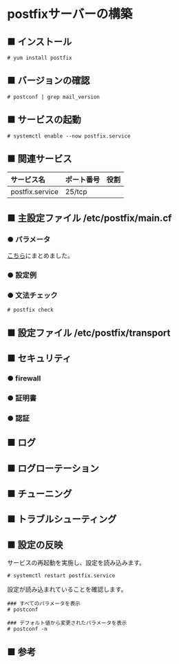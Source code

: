 # postfixサーバーの構築
## ■ インストール
```
# yum install postfix
```
## ■ バージョンの確認
```
# postconf | grep mail_version
```
## ■ サービスの起動
```
# systemctl enable --now postfix.service
```
## ■ 関連サービス
|サービス名|ポート番号|役割|
|:---|:---|:---|
|postfix.service|25/tcp||

## ■ 主設定ファイル /etc/postfix/main.cf
### ● パラメータ
[こちら](https://github.com/thetaru/memorandum/tree/master/OS/Linux/CentOS8/postfix/postfix_summary)にまとめました。
### ● 設定例
### ● 文法チェック
```
# postfix check
```
## ■ 設定ファイル /etc/postfix/transport
## ■ セキュリティ
### ● firewall
### ● 証明書
### ● 認証
## ■ ログ
## ■ ログローテーション
## ■ チューニング
## ■ トラブルシューティング
## ■ 設定の反映
サービスの再起動を実施し、設定を読み込みます。
```
# systemctl restart postfix.service
```
設定が読み込まれていることを確認します。
```
### すべてのパラメータを表示
# postconf

### デフォルト値から変更されたパラメータを表示
# postconf -n
```
## ■ 参考

